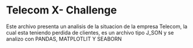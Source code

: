 # Telecom X- Challenge
Este archivo presenta un analisis de la situacion de la empresa Telecom, la cual esta teniendo perdida de clientes, es un archivo tipo J_SON y se analizo con PANDAS, MATPLOTLIT Y SEABORN
